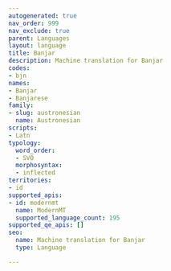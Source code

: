 ```yaml
---
autogenerated: true
nav_order: 999
nav_exclude: true
parent: Languages
layout: language
title: Banjar
description: Machine translation for Banjar
codes:
- bjn
names:
- Banjar
- Banjarese
family:
- slug: austronesian
  name: Austronesian
scripts:
- Latn
typology:
  word_order:
  - SVO
  morphosyntax:
  - inflected
territories:
- id
supported_apis:
- id: modernmt
  name: ModernMT
  supported_language_count: 195
supported_qe_apis: []
seo:
  name: Machine translation for Banjar
  type: Language

---
```



